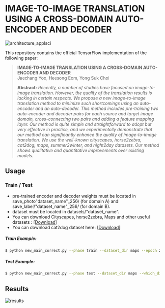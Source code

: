 # IMAGE-TO-IMAGE TRANSLATION USING A CROSS-DOMAIN AUTO-ENCODER AND DECODER

![architecture_applsci](https://user-images.githubusercontent.com/36982015/65848814-bf861580-e382-11e9-9d1c-1aef991849db.png)

This repository contains the official TensorFlow implementation of the following paper:

> **IMAGE-TO-IMAGE TRANSLATION USING A CROSS-DOMAIN AUTO-ENCODER AND DECODER**<br>
> Jaechang Yoo, Heesong Eom, Yong Suk Choi<br>
> 
> **Abstract:** *Recently, a number of studies have focused on image-to-image translation. However, the quality of the translation results is lacking in certain respects. We propose a new image-to-image translation method to minimize such shortcomings using an auto-encoder and an auto-decoder. This method includes pre-training two auto-encoder and decoder pairs for each source and target image domain, cross-connecting two pairs and adding a feature mapping layer. Our method is quite simple and straightforward to adopt but very effective in practice, and we experimentally demonstrate that our method can significantly enhance the quality of image-to-image translation. We use the well-known cityscapes, horse2zebra, cat2dog, maps, summer2winter, and night2day datasets. Our method shows qualitative and quantitative improvements over existing models.*

## Usage
### Train / Test
* pre-trained encoder and decoder weights must be located in save_photo\"dataset_name"_256\ (for domain A) and save_label/"dataset_name"_256/ (for domain B).
* dataset must be located in datasets/"dataset_name".
* You can download Cityscapes, horse2zebra, Maps and other useful datasets : [[Download](https://people.eecs.berkeley.edu/~taesung_park/CycleGAN/datasets/)]
* You can download cat2dog dataset here: [[Download](https://github.com/brownvc/ganimorph/)]

##### Train Example:
```bash
$ python new_main_correct.py --phase train --dataset_dir maps --epoch 200 --batch_size 1
```
##### Test Example:
```bash
$ python new_main_correct.py --phase test --dataset_dir maps --which_direction AtoB --batch_size 1
```

## Results
![results](https://user-images.githubusercontent.com/36982015/65853117-67a3da80-e393-11e9-9d0f-04323018ab05.jpg)


